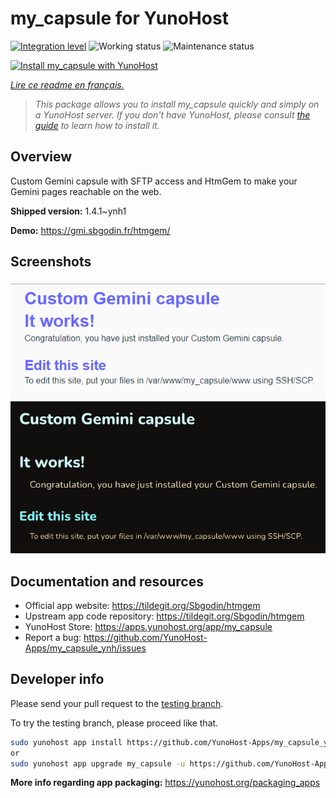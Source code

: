 <!--
N.B.: This README was automatically generated by https://github.com/YunoHost/apps/tree/master/tools/readme_generator
It shall NOT be edited by hand.
-->

# my_capsule for YunoHost

[![Integration level](https://dash.yunohost.org/integration/my_capsule.svg)](https://dash.yunohost.org/appci/app/my_capsule) ![Working status](https://ci-apps.yunohost.org/ci/badges/my_capsule.status.svg) ![Maintenance status](https://ci-apps.yunohost.org/ci/badges/my_capsule.maintain.svg)

[![Install my_capsule with YunoHost](https://install-app.yunohost.org/install-with-yunohost.svg)](https://install-app.yunohost.org/?app=my_capsule)

*[Lire ce readme en français.](./README_fr.md)*

> *This package allows you to install my_capsule quickly and simply on a YunoHost server.
If you don't have YunoHost, please consult [the guide](https://yunohost.org/#/install) to learn how to install it.*

## Overview

Custom Gemini capsule with SFTP access and HtmGem to make your Gemini pages reachable on the web.


**Shipped version:** 1.4.1~ynh1

**Demo:** https://gmi.sbgodin.fr/htmgem/

## Screenshots

![Screenshot of my_capsule](./doc/screenshots/screenshot2.png)
![Screenshot of my_capsule](./doc/screenshots/screenshot1.png)

## Documentation and resources

* Official app website: <https://tildegit.org/Sbgodin/htmgem>
* Upstream app code repository: <https://tildegit.org/Sbgodin/htmgem>
* YunoHost Store: <https://apps.yunohost.org/app/my_capsule>
* Report a bug: <https://github.com/YunoHost-Apps/my_capsule_ynh/issues>

## Developer info

Please send your pull request to the [testing branch](https://github.com/YunoHost-Apps/my_capsule_ynh/tree/testing).

To try the testing branch, please proceed like that.

``` bash
sudo yunohost app install https://github.com/YunoHost-Apps/my_capsule_ynh/tree/testing --debug
or
sudo yunohost app upgrade my_capsule -u https://github.com/YunoHost-Apps/my_capsule_ynh/tree/testing --debug
```

**More info regarding app packaging:** <https://yunohost.org/packaging_apps>